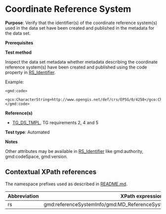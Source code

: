 # Coordinate Reference System

**Purpose**: Verify that the identifier(s) of the coordinate reference system(s) used in the data set have been created and published in the metadata for the data set.

**Prerequisites**

**Test method**

Inspect the data set metadata whether metadata describing the coordinate reference system(s) have been created and published using the code property in [RS_Identifier](#rs).

Example:

```
<gmd:code>
   <gco:CharacterString>http://www.opengis.net/def/crs/EPSG/0/4258</gco:CharacterString>
</gmd:code>
```

**Reference(s)**

* [TG_DS_TMPL](http://inspire.ec.europa.eu/id/ats/data/3.0rc3/interoperability-metadata/README#ref_TG_DS_TMPL), TG requirements 2, 4 and 5 

**Test type**: Automated

**Notes**

Other attributes may be available in [RS_Identifier](#rs) like gmd:authority, gmd:codeSpace, gmd:version.

## Contextual XPath references

The namespace prefixes used as described in [README.md](http://inspire.ec.europa.eu/id/ats/data/3.0rc3/interoperability-metadata/README#namespaces).

Abbreviation                                   |  XPath expression (relative to gmd:MD_Metadata)
-----------------------------------------------| -------------------------------------------------------------------------
rs <a name="rs"></a>   | gmd:referenceSystemInfo/gmd:MD_ReferenceSystem/gmd:referenceSystemIdentifier/gmd:RS_Identifier/gmd:code/*
